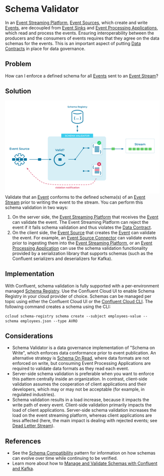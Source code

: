 # Schema Validator
In an [Event Streaming Platform](../event-stream/event-streaming-platform.md), [Event Sources](../event-source/event-source.md), which create and write [Events](../event/event.md), are decoupled from [Event Sinks](../event-sink/event-sink.md) and [Event Processing Applications](../event-processing/event-processing-application.md), which read and process the events. Ensuring interoperability between the producers and the consumers of events requires that they agree on the data schemas for the events. This is an important aspect of putting [Data Contracts](../event/data-contract.md) in place for data governance.

## Problem
How can I enforce a defined schema for all [Events](../event/event.md) sent to an [Event Stream](../event-stream/event-stream.md)?

## Solution
![schema-validator](../img/schema-validator.svg)
Validate that an [Event](../event/event.md) conforms to the defined schema(s) of an [Event Stream](../event-stream/event-stream.md) prior to writing the event to the stream. You can perform this schema validation in two ways:

1. On the server side, the [Event Streaming Platform](../event-stream/event-streaming-platform.md) that receives the [Event](../event/event.md) can validate the event. The Event Streaming Platform can reject the event if it fails schema validation and thus violates the [Data Contract](../event/data-contract.md).
2. On the client side, the [Event Source](../event-source/event-source.md) that creates the [Event](../event/event.md) can validate the event. For example, an [Event Source Connector](../event-source/event-source-connector.md) can validate events prior to ingesting them into the [Event Streaming Platform](../event-stream/event-streaming-platform.md), or an [Event Processing Application](../event-processing/event-processing-application.md) can use the schema validation functionality provided by a serialization library that supports schemas (such as the Confluent serializers and deserializers for Kafka).

## Implementation

With Confluent, schema validation is fully supported with a per-environment managed [Schema Registry](https://docs.confluent.io/platform/current/schema-registry/index.html). Use the Confluent Cloud UI to enable Schema Registry in your cloud provider of choice. Schemas can be managed per topic using either the Confluent Cloud UI or the [Confluent Cloud CLI](https://docs.confluent.io/ccloud-cli/current/index.html). The following command creates a schema using the CLI:

```
ccloud schema-registry schema create --subject employees-value --schema employees.json --type AVRO
```

## Considerations
* Schema Validator is a data governance implementation of "Schema on Write", which enforces data conformance prior to event publication. An alternative strategy is [Schema On Read](../event/schema-on-read.md), where data formats are not enforced on write, but consuming Event Processing Applications are required to validate data formats as they read each event. 
* Server-side schema validation is preferable when you want to enforce this pattern centrally inside an organization. In contrast, client-side validation assumes the cooperation of client applications and their developers, which may or may not be acceptable (for example, in regulated industries).
* Schema validation results in a load increase, because it impacts the write path of every event. Client-side validation primarily impacts the load of client applications. Server-side schema validation increases the load on the event streaming platform, whereas client applications are less affected (here, the main impact is dealing with rejected events; see [Dead Letter Stream](../event-processing/dead-letter-stream.md)).

## References
* See the [Schema Compatibility](../event-stream/schema-compatibility.md) pattern for information on how schemas can evolve over time while continuing to be verified.
* Learn more about how to [Manage and Validate Schemas with Confluent and Kafka](https://docs.confluent.io/cloud/current/client-apps/schemas-manage.html).
